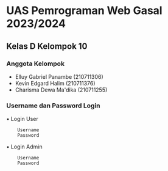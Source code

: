 # UAS Pemrograman Web Gasal 2023/2024

## Kelas D Kelompok 10

### Anggota Kelompok
- Elluy Gabriel Panambe (210711306)
- Kevin Edgard Halim (210711376)
- Charisma Dewa Ma'dika (210711255)

### Username dan Password Login
•	Login User

        Username
        Password
        
•	Login Admin

        Username
        Password


